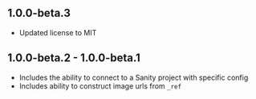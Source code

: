 ## 1.0.0-beta.3

- Updated license to MIT

## 1.0.0-beta.2 - 1.0.0-beta.1

- Includes the ability to connect to a Sanity project with specific config
- Includes ability to construct image urls from `_ref`
